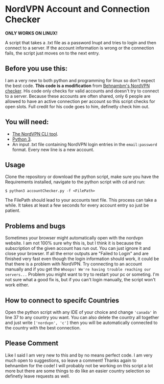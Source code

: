 # NordVPN Account and Connection Checker

**ONLY WORKS ON LINUX!**

A script that takes a .txt file as a password Inupt and tries to login and then connect to a server. If the account information is wrong or the connection fails, the script just moves on to the next entry.

## Before you use this:

I am a very new to both python and programming for linux so don't expect the best code. **This code is a modification** from [Behnambm's NordVPN checker](https://github.com/behnambm/nordvpn-checker). His code only checks for valid accounts and doesn't try to connect to a server. Because these accounts are often shared, only 6 people are allowed to have an active connection per account so this script checks for open slots. Full credit for his code goes to him, definetly check him out.

## You will need:

- [The NordVPN CLI tool](https://nordvpn.com/download/linux/).
- [Python 3](https://www.python.org/downloads/).
- An input .txt file containing NordVPN login entries in the  `email:password` format. Every new line is a new account.

## Usage

Clone the repository or download the python script, make sure you have the Requirements installed, navigate to the python script with cd and run:
```
$ python3 accountChecker.py -f <FilePath>
```

The FilePath should lead to your accounts text file. This process can take a while. It takes at least a few seconds for every account entry so just be patient. 
## Problems and bugs
Sometimes your browser might automatically open with the nordvpn website. I am not 100% sure why this is, but I think it is because the subscription of the given account has run out. You can just ignore it and close your browser. If all the error outputs are "Failed to Login" and are finished very fast even though the login information should work, it could be that there is a problem with NordVPN. Try connecting to an account manually and if you get the `Whoops! We're having trouble reaching our servers...` Problem you might want to try to restart your pc or someting. I'm not sure what a good fix is, but if you can't login manually, the script won't work either.
## How to connect to specifc Countries
Open the python script with any IDE of your choice and change `'canada'` in line 37 to any country you want. You can also delete the country all together and just write `['nordvpn', 'c']` then you will be automatically connected to the country with the best connection.
## Please Comment
Like I said I am very new to this and by no means perfect code. I am very much open to suggestions, so leave a comment! Thanks again to behnambm for the code! I will probably not be working on this script a lot more but there are some things to do like an easier country selection so definetly leave requests as well.
